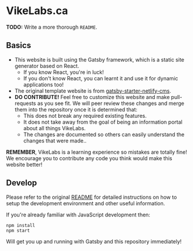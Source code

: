 # VikeLabs.ca
**TODO:** Write a more thorough `README`.

## Basics
- This website is built using the Gatsby framework, which is a static site generator based on React.
    - If you know React, you're in luck!
    - If you don't know React, you can learnt it and use it for dynamic applications too!
- The original template website is from [gatsby-starter-netlify-cms](https://github.com/netlify-templates/gatsby-starter-netlify-cms).
- **DO CONTRIBUTE!** Feel free to customize this website and make pull-requests as you see fit. We will peer review these changes and merge them into the repository once it is determined that:
    - This does not break any required existing features.
    - It does not take away from the goal of being an information portal about all things VikeLabs.
    - The changes are documented so others can easily understand the changes that were made..

**REMEMBER**, VikeLabs is a learning experience so mistakes are totally fine! We encourage you to contribute any code you think would make this website better!

## Develop
Please refer to the original [README](https://github.com/vikelabs/Vikelabs-Website/blob/master/ORIGINAL.md) for detailed instructions on how to setup the development environment and other useful information.

If you're already familiar with JavaScript development then:
```
npm install
npm start
```
Will get you up and running with Gatsby and this repository immediately!